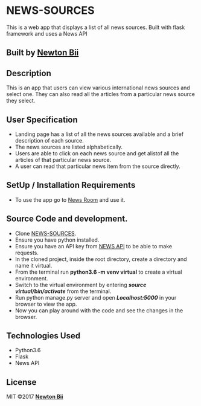 # NEWS-SOURCES
This is a web app that displays a list of all news sources. Built with flask framework and uses a News API
## Built by  [Newton Bii](https://github.com/NewtonBii)

## Description
This is an app that users can view various international news sources and select one. They can also read all the articles from a particular news source they select.

## User Specification
* Landing page has a list of all the news sources available and a brief description of each source.
* The news sources are listed alphabetically.
* Users are able to click on each news source and get alistof all  the articles of that particular news source.
* A user can read that particular news item from the source directly.

## SetUp / Installation Requirements
* To use the app go to [News Room](https://newton-news-highlights.herokuapp.com/) and use it.

## Source Code and development.
* Clone [NEWS-SOURCES](https://github.com/NewtonBii/news-sources).
* Ensure you have python installed.
* Ensure you have an API key from [NEWS API](https://newsapi.org/) to be able to make requests.
* In the cloned project, inside the root directory, create a directory and name it virtual.
* From the terminal run **python3.6 -m venv virtual** to create a virtual environment.
* Switch to the virtual environment by entering  ***source virtual/bin/activate*** from the terminal.
* Run python manage.py server and open ***Localhost:5000*** in your browser to view the app.
* Now you can play around with the code and see the changes in the browser.


## Technologies Used
* Python3.6
* Flask
* News API

## License
MIT &copy;2017 **[Newton Bii](https://github.com/NewtonBii)** 
